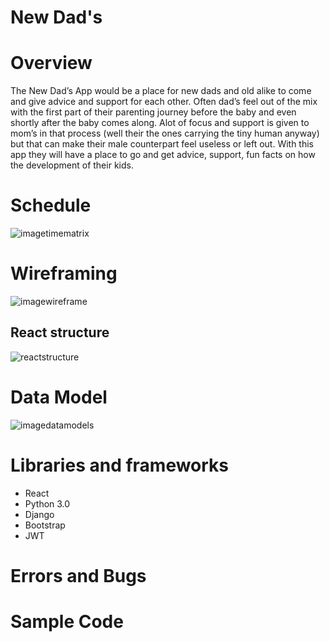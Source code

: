 # New Dad's


# Overview 
The New Dad’s App would be a place for new dads and old alike to come and give advice and support for each other. Often dad’s feel out of the mix with the first part of their parenting journey before the baby and even shortly after the baby comes along. Alot of focus and support is given to mom’s in that process (well their the ones carrying the tiny human anyway) but that can make their male counterpart feel useless or left out. With this app they will have a place to go and get advice, support, fun facts on how the development of their kids. 


# Schedule 

![imagetimematrix](https://res.cloudinary.com/drcgo7zqn/image/upload/v1588968252/timematrix_h28pr7.png)

# Wireframing

![imagewireframe](https://res.cloudinary.com/drcgo7zqn/image/upload/v1588968252/wireframe_ggc95e.png)
## React structure
![reactstructure](https://res.cloudinary.com/drcgo7zqn/image/upload/v1588969013/Screen_Shot_2020-05-08_at_2.16.37_PM_lkhdkl.png)

# Data Model

![imagedatamodels](https://res.cloudinary.com/drcgo7zqn/image/upload/v1588968252/data_structure_zaci8e.png)

# Libraries and frameworks

  - React
  - Python 3.0
  - Django
  - Bootstrap
  - JWT
  
# Errors and Bugs


# Sample Code
